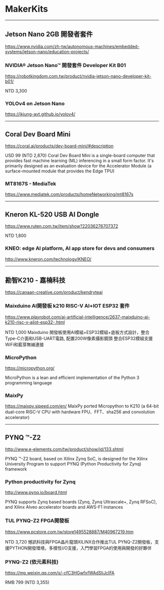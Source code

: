 # MakerKits

---
## Jetson Nano 2GB 開發者套件
https://www.nvidia.com/zh-tw/autonomous-machines/embedded-systems/jetson-nano/education-projects/

### NVIDIA® Jetson Nano™ 開發套件 Developer Kit B01
https://robotkingdom.com.tw/product/nvidia-jetson-nano-developer-kit-b01/

NTD 3,300

### YOLOv4 on Jetson Nano
https://jkjung-avt.github.io/yolov4/

---
## Coral Dev Board Mini  
https://coral.ai/products/dev-board-mini/#description

USD 99 (NTD 2,870)
Coral Dev Board Mini is a single-board computer that provides fast machine learning (ML) inferencing in a small form factor. It's primarily designed as an evaluation device for the Accelerator Module (a surface-mounted module that provides the Edge TPU)

### MT8167S - MediaTek
https://www.mediatek.com/products/homeNetworking/mt8167s

---
## Kneron KL-520 USB AI Dongle
https://www.ruten.com.tw/item/show?22036276707372

NTD 1,800

### KNEO: edge AI platform, AI app store for devs and consumers
http://www.kneron.com/technology/KNEO/

---
## 勘智K210 - 嘉楠科技
https://canaan-creative.com/product/kendryteai

### Maixduino AI開發板 k210 RISC-V AI+lOT ESP32 套件
https://www.playrobot.com/ai-artificial-intelligence/2637-maixduino-ai-k210-risc-v-ailot-esp32-.html

NTD 1,000
Maixduino 開發板使用AI模組+ESP32模組+底板方式設計，整合Type-C介面和USB-UART電路, 配置200W像素攝影鏡頭 整合ESP32模組支援WiFi和藍芽無線連接 

### MicroPython
https://micropython.org/

MicroPython is a lean and efficient implementation of the Python 3 programming language

### MaixPy
https://maixpy.sipeed.com/en/
MaixPy ported Micropython to K210 (a 64-bit dual-core RISC-V CPU with hardware FPU、FFT、sha256 and convolution accelerator)

---
## PYNQ ™-Z2
http://www.e-elements.com/tw/product/show/id/133.shtml

PYNQ ™-Z2 board, based on Xilinx Zynq SoC, is designed for the Xilinx University Program to support PYNQ (Python Productivity for Zynq) framework

### Python productivity for Zynq
http://www.pynq.io/board.html

PYNQ supports Zynq based boards (Zynq, Zynq Ultrascale+, Zynq RFSoC), and Xilinx Alveo accelerator boards and AWS-F1 instances

### TUL PYNQ-Z2 FPGA開發板
https://www.pcstore.com.tw/store1495528887/M40967219.htm

NTD 3,720
憾訊科技與FPGA晶片龍頭XILINX合作推出TUL PYNQ-Z2開發板，支援PYTHON開發環境，多樣性I/O支援，入門學習FPGA的使用與開發的好夥伴

### PYNQ-Z2 (依元素科技)
https://mp.weixin.qq.com/s/-cfC3HGwfxfWAdSliJcIFA

RMB 799 (NTD 3,355)








